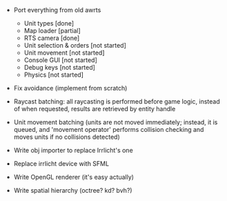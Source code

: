 * Port everything from old awrts
    * Unit types [done]
    * Map loader [partial]
    * RTS camera  [done]
    * Unit selection & orders [not started]
    * Unit movement [not started]
    * Console GUI [not started]
    * Debug keys  [not started]
    * Physics [not started]

* Fix avoidance (implement from scratch)
* Raycast batching: all raycasting is performed before game logic, instead of when requested, results are retrieved by entity handle
* Unit movement batching (units are not moved immediately; instead, it is queued, and 'movement operator' performs collision checking and moves units if no collisions detected)

* Write obj importer to replace Irrlicht's one
* Replace irrlicht device with SFML
* Write OpenGL renderer (it's easy actually)
* Write spatial hierarchy (octree? kd? bvh?)
